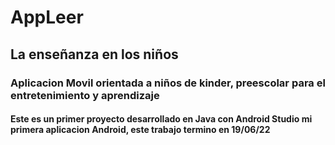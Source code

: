 # AppLeer
## La enseñanza en los niños
### Aplicacion Movil orientada a niños de kinder, preescolar para el entretenimiento y aprendizaje
#### Este es un primer proyecto desarrollado en Java con Android Studio mi primera aplicacion Android, este trabajo termino en 19/06/22
